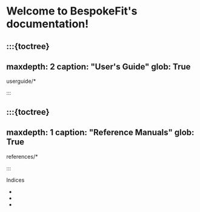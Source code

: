 # Welcome to BespokeFit's documentation!

:::{toctree}
---
maxdepth: 2
caption: "User's Guide"
glob: True
---

userguide/*

:::

:::{toctree}
---
maxdepth: 1
caption: "Reference Manuals"
glob: True
---

references/*

:::

<!-- This matches the styling of a toctree caption as of Sphinx 4.2.0 -->
<div class="toctree-wrapper"><p class="caption" role="heading"><span class="caption-text">
Indices
</span></p></div>

* [](genindex)
* [](modindex)
* [](search)
